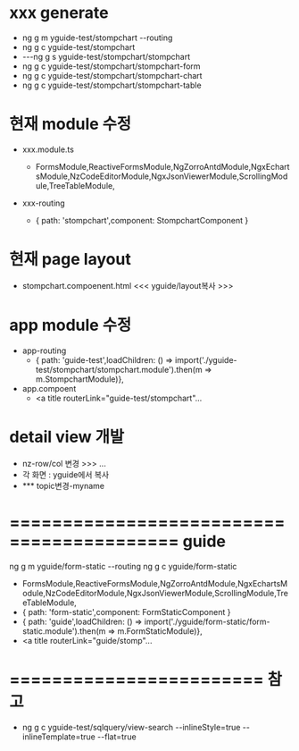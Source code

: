# xxx generate
- ng g m yguide-test/stompchart --routing
- ng g c yguide-test/stompchart
- ---ng g s yguide-test/stompchart/stompchart
- ng g c yguide-test/stompchart/stompchart-form
- ng g c yguide-test/stompchart/stompchart-chart
- ng g c yguide-test/stompchart/stompchart-table

# 현재 module 수정
- xxx.module.ts	
  - FormsModule,ReactiveFormsModule,NgZorroAntdModule,NgxEchartsModule,NzCodeEditorModule,NgxJsonViewerModule,ScrollingModule,TreeTableModule,

- xxx-routing
  - { path: 'stompchart',component: StompchartComponent }

# 현재 page layout 
- stompchart.compoenent.html <<< yguide/layout복사 >>>

# app module 수정
- app-routing
  - { path: 'guide-test',loadChildren: () => import('./yguide-test/stompchart/stompchart.module').then(m => m.StompchartModule)},
- app.compoent
  - <a title routerLink="guide-test/stompchart"...

# detail view 개발
-	nz-row/col 변경 >>> <app-stompchart-form></app-stompchart-form> ...
- 각 화면 : yguide에서 복사
- *** topic변경-myname




# ========================================== guide
ng g m yguide/form-static --routing
ng g c yguide/form-static
  - FormsModule,ReactiveFormsModule,NgZorroAntdModule,NgxEchartsModule,NzCodeEditorModule,NgxJsonViewerModule,ScrollingModule,TreeTableModule,
  - { path: 'form-static',component: FormStaticComponent }
  - { path: 'guide',loadChildren: () => import('./yguide/form-static/form-static.module').then(m => m.FormStaticModule)},
  - <a title routerLink="guide/stomp"...



# ======================== 참고
- ng g c yguide-test/sqlquery/view-search --inlineStyle=true --inlineTemplate=true --flat=true




